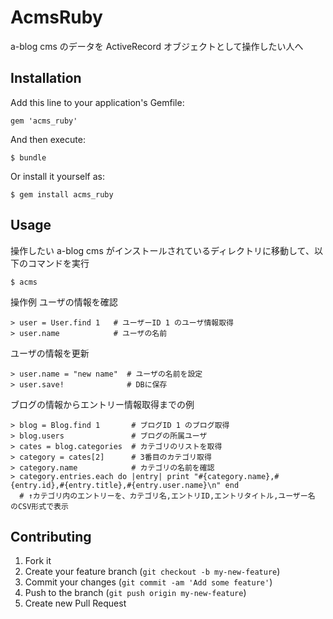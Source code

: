# AcmsRuby

a-blog cms のデータを ActiveRecord オブジェクトとして操作したい人へ

## Installation

Add this line to your application's Gemfile:

    gem 'acms_ruby'

And then execute:

    $ bundle

Or install it yourself as:

    $ gem install acms_ruby

## Usage

操作したい a-blog cms がインストールされているディレクトリに移動して、以下のコマンドを実行

    $ acms

操作例
ユーザの情報を確認

    > user = User.find 1   # ユーザーID 1 のユーザ情報取得
    > user.name            # ユーザの名前

ユーザの情報を更新

    > user.name = "new name"  # ユーザの名前を設定
    > user.save!              # DBに保存

ブログの情報からエントリー情報取得までの例

    > blog = Blog.find 1       # ブログID 1 のブログ取得
    > blog.users               # ブログの所属ユーザ
    > cates = blog.categories  # カテゴリのリストを取得
    > category = cates[2]      # 3番目のカテゴリ取得
    > category.name            # カテゴリの名前を確認
    > category.entries.each do |entry| print "#{category.name},#{entry.id},#{entry.title},#{entry.user.name}\n" end
      # ↑カテゴリ内のエントリーを、カテゴリ名,エントリID,エントリタイトル,ユーザー名 のCSV形式で表示

## Contributing

1. Fork it
2. Create your feature branch (`git checkout -b my-new-feature`)
3. Commit your changes (`git commit -am 'Add some feature'`)
4. Push to the branch (`git push origin my-new-feature`)
5. Create new Pull Request
